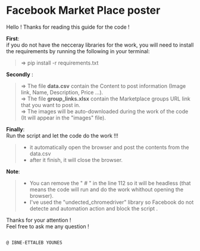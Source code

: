 # Facebook Market Place poster
Hello !
Thanks for reading this guide for the code !  

**First**:   
if you do not have the necceray libraries for the work, you will need to install the requirements by running the following in your terminal:  
> => pip install -r requirements.txt  
  
**Secondly** :   
> => The file **data.csv** contain the Content to post information (Image link, Name, Description, Price ...).  
> => The file **group_links.xlsx** contain the Marketplace groups URL link that you want to post in.  
> => The images will be auto-downloaded during the work of the code (It will appear in the "images" file).  
  
**Finally**:  
Run the script and let the code do the work !!!  
> - it automatically open the browser and post the contents from the data.csv  
> - after it finish, it will close the browser.  
  
**Note**:  
> - You can remove the " # " in the line 112 so it will be headless (that means the code will run and do the work whithout opening the browser).  
> - I've used the "undected_chromedriver" library so Facebook do not detecte and automation action and block the script .  
  
  
Thanks for your attention !  
Feel free to ask me any question !  

                                                                                        
                                                                                        @ IBNE-ETTALEB YOUNES
